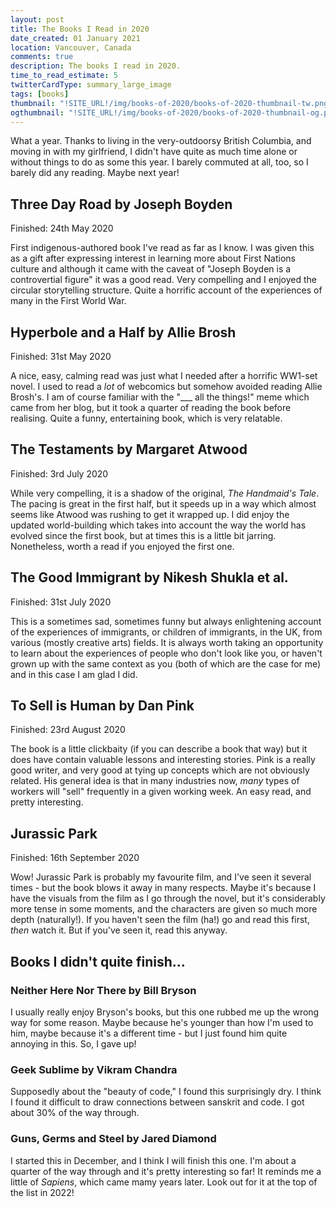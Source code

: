 ```yaml
---
layout: post
title: The Books I Read in 2020
date_created: 01 January 2021
location: Vancouver, Canada
comments: true
description: The books I read in 2020.
time_to_read_estimate: 5
twitterCardType: summary_large_image
tags: [books]
thumbnail: "!SITE_URL!/img/books-of-2020/books-of-2020-thumbnail-tw.png"
ogthumbnail: "!SITE_URL!/img/books-of-2020/books-of-2020-thumbnail-og.png"
---
```


What a year. Thanks to living in the very-outdoorsy British Columbia, and moving in with my girlfriend, I didn't have quite as much time alone or without things to do as some this year. I barely commuted at all, too, so I barely did any reading. Maybe next year!

## Three Day Road by Joseph Boyden

Finished: 24th May 2020

First indigenous-authored book I've read as far as I know. I was given this as a gift after expressing interest in learning more about First Nations culture and although it came with the caveat of "Joseph Boyden is a controvertial figure" it was a good read. Very compelling and I enjoyed the circular storytelling structure. Quite a horrific account of the experiences of many in the First World War.

## Hyperbole and a Half by Allie Brosh

Finished: 31st May 2020

A nice, easy, calming read was just what I needed after a horrific WW1-set novel. I used to read a _lot_ of webcomics but somehow avoided reading Allie Brosh's. I am of course familiar with the "\_\_\_ all the things!" meme which came from her blog, but it took a quarter of reading the book before realising. Quite a funny, entertaining book, which is very relatable.

## The Testaments by Margaret Atwood

Finished: 3rd July 2020

While very compelling, it is a shadow of the original, _The Handmaid's Tale_. The pacing is great in the first half, but it speeds up in a way which almost seems like Atwood was rushing to get it wrapped up. I did enjoy the updated world-building which takes into account the way the world has evolved since the first book, but at times this is a little bit jarring. Nonetheless, worth a read if you enjoyed the first one.

## The Good Immigrant by Nikesh Shukla et al.

Finished: 31st July 2020

This is a sometimes sad, sometimes funny but always enlightening account of the experiences of immigrants, or children of immigrants, in the UK, from various (mostly creative arts) fields. It is always worth taking an opportunity to learn about the experiences of people who don't look like you, or haven't grown up with the same context as you (both of which are the case for me) and in this case I am glad I did.

## To Sell is Human by Dan Pink

Finished: 23rd August 2020

The book is a little clickbaity (if you can describe a book that way) but it does have contain valuable lessons and interesting stories. Pink is a really good writer, and very good at tying up concepts which are not obviously related. His general idea is that in many industries now, _many_ types of workers will "sell" frequently in a given working week. An easy read, and pretty interesting.

## Jurassic Park

Finished: 16th September 2020

Wow! Jurassic Park is probably my favourite film, and I've seen it several times - but the book blows it away in many respects. Maybe it's because I have the visuals from the film as I go through the novel, but it's considerably more tense in some moments, and the characters are given so much more depth (naturally!). If you haven't seen the film (ha!) go and read this first, _then_ watch it. But if you've seen it, read this anyway.

## Books I didn't quite finish...

### Neither Here Nor There by Bill Bryson

I usually really enjoy Bryson's books, but this one rubbed me up the wrong way for some reason. Maybe because he's younger than how I'm used to him, maybe because it's a different time - but I just found him quite annoying in this. So, I gave up!

### Geek Sublime by Vikram Chandra

Supposedly about the "beauty of code," I found this surprisingly dry. I think I found it difficult to draw connections between sanskrit and code. I got about 30% of the way through.

### Guns, Germs and Steel by Jared Diamond

I started this in December, and I think I will finish this one. I'm about a quarter of the way through and it's pretty interesting so far! It reminds me a little of _Sapiens_, which came mamy years later. Look out for it at the top of the list in 2022!